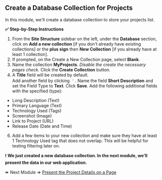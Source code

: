 ## Create a Database Collection for Projects

In this module, we'll create a database collection to store your projects list.

**:white_check_mark: Step-by-Step Instructions**

1. From the **Site Structure** sidebar on the left, under the **Database** section, click on **Add a new collection** [if you don't already have existing collections] or the **plus sign** then **New Collection** [if you already have at least 1 collection].
3. If prompted, on the Create a New Collection page, select **Blank**.
4. Name the collection **MyProjects**. *Disable the create the necessary pages check.* Click the **Create Collection** button.
5. A **Title** field will be created by default. <br>Add another field by clicking <img src="assets/field-add.png" alt="Field Add" width="3%" height="3%">. Name the field **Short Description** and set the Field Type to **Text**. Click **Save**. Add the following additional fields with the specified (type):
- Long Description (Text)
- Primary Language (Text)
- Technology Used (Tags)
- Screenshot (Image)
- Link to Project (URL)
- Release Date (Date and Time)
6. Add a few items to your new collection and make sure they have at least 1 Technology Used tag that does not overlap. This will be helpful for testing filtering later on.

:exclamation: **We just created a new database collection. In the next module, we'll present the data in our web application.**

:fast_forward: Next Module => [Present the Project Details on a Page](PRESENTING_A_PROJECT.md)
